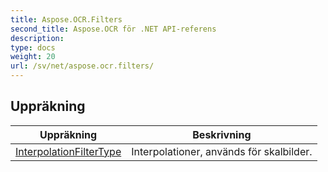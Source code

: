 ```yaml
---
title: Aspose.OCR.Filters
second_title: Aspose.OCR för .NET API-referens
description: 
type: docs
weight: 20
url: /sv/net/aspose.ocr.filters/
---
```



## Uppräkning

| Uppräkning | Beskrivning |
| --- | --- |
| [InterpolationFilterType](./interpolationfiltertype/) | Interpolationer, används för skalbilder. |


